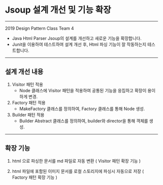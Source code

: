 # Jsoup 설계 개선 및 기능 확장

---

2019 Design Pattern Class Team 4

- Java Html Parser Jsoup의 설계를 개선하고 새로운 기능을 확장합니다.
- Junit을 이용하여 테스트하여 설계 개선 후, Html 파싱 기능이 잘 작동하는지 테스트합니다.

---

## 설계 개선 내용

1. Visitor 패턴 적용
   * Node 클래스에 Visitor 패턴을 적용하여 공통된 기능을 응집하고 확장이 용이하게 변경.
2. Factory 패턴 적용
   * MakeFactory 클래스를 정의하여, Factory 클래스를 통해 Node 생성.
3. Builder 패턴 적용
   * Builder Abstract 클래스를 정의하여, builder와 director을 통해 객체를 생성.

---

## 확장 기능

1) html 으로 파싱한 문서를 md 파일로 자동 변환 ( Visitor 패턴 확장 기능 )

2) html 파일에 포함된 이미지 문서를 로컬 스토리지에 파싱시 자동으로 저장 ( Factory 패턴 확장 기능 )
